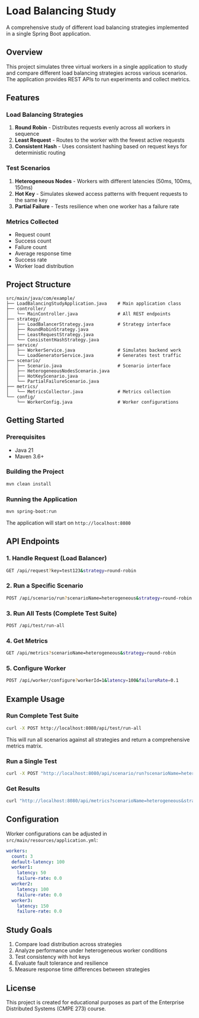 # Load Balancing Study

A comprehensive study of different load balancing strategies implemented in a single Spring Boot application.

## Overview

This project simulates three virtual workers in a single application to study and compare different load balancing strategies across various scenarios. The application provides REST APIs to run experiments and collect metrics.

## Features

### Load Balancing Strategies

1. **Round Robin** - Distributes requests evenly across all workers in sequence
2. **Least Request** - Routes to the worker with the fewest active requests
3. **Consistent Hash** - Uses consistent hashing based on request keys for deterministic routing

### Test Scenarios

1. **Heterogeneous Nodes** - Workers with different latencies (50ms, 100ms, 150ms)
2. **Hot Key** - Simulates skewed access patterns with frequent requests to the same key
3. **Partial Failure** - Tests resilience when one worker has a failure rate

### Metrics Collected

- Request count
- Success count
- Failure count
- Average response time
- Success rate
- Worker load distribution

## Project Structure

```
src/main/java/com/example/
├── LoadBalancingStudyApplication.java    # Main application class
├── controller/
│   └── MainController.java               # All REST endpoints
├── strategy/
│   ├── LoadBalancerStrategy.java         # Strategy interface
│   ├── RoundRobinStrategy.java
│   ├── LeastRequestStrategy.java
│   └── ConsistentHashStrategy.java
├── service/
│   ├── WorkerService.java                # Simulates backend work
│   └── LoadGeneratorService.java         # Generates test traffic
├── scenario/
│   ├── Scenario.java                     # Scenario interface
│   ├── HeterogeneousNodesScenario.java
│   ├── HotKeyScenario.java
│   └── PartialFailureScenario.java
├── metrics/
│   └── MetricsCollector.java             # Metrics collection
└── config/
    └── WorkerConfig.java                 # Worker configurations
```

## Getting Started

### Prerequisites

- Java 21
- Maven 3.6+

### Building the Project

```bash
mvn clean install
```

### Running the Application

```bash
mvn spring-boot:run
```

The application will start on `http://localhost:8080`

## API Endpoints

### 1. Handle Request (Load Balancer)
```bash
GET /api/request?key=test123&strategy=round-robin
```

### 2. Run a Specific Scenario
```bash
POST /api/scenario/run?scenarioName=heterogeneous&strategy=round-robin
```

### 3. Run All Tests (Complete Test Suite)
```bash
POST /api/test/run-all
```

### 4. Get Metrics
```bash
GET /api/metrics?scenarioName=heterogeneous&strategy=round-robin
```

### 5. Configure Worker
```bash
POST /api/worker/configure?workerId=1&latency=100&failureRate=0.1
```

## Example Usage

### Run Complete Test Suite

```bash
curl -X POST http://localhost:8080/api/test/run-all
```

This will run all scenarios against all strategies and return a comprehensive metrics matrix.

### Run a Single Test

```bash
curl -X POST "http://localhost:8080/api/scenario/run?scenarioName=heterogeneous&strategy=least-request"
```

### Get Results

```bash
curl "http://localhost:8080/api/metrics?scenarioName=heterogeneous&strategy=round-robin"
```

## Configuration

Worker configurations can be adjusted in `src/main/resources/application.yml`:

```yaml
workers:
  count: 3
  default-latency: 100
  worker1:
    latency: 50
    failure-rate: 0.0
  worker2:
    latency: 100
    failure-rate: 0.0
  worker3:
    latency: 150
    failure-rate: 0.0
```

## Study Goals

1. Compare load distribution across strategies
2. Analyze performance under heterogeneous worker conditions
3. Test consistency with hot keys
4. Evaluate fault tolerance and resilience
5. Measure response time differences between strategies

## License

This project is created for educational purposes as part of the Enterprise Distributed Systems (CMPE 273) course.

